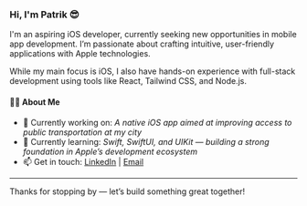### Hi, I'm Patrik 😎

I'm an aspiring iOS developer, currently seeking new opportunities in mobile app development. I’m passionate about crafting intuitive, user-friendly applications with Apple technologies.

While my main focus is iOS, I also have hands-on experience with full-stack development using tools like React, Tailwind CSS, and Node.js.

#### 👨‍💻 About Me

- 🔭 Currently working on: *A native iOS app aimed at improving access to public transportation at my city*  
- 🌱 Currently learning: *Swift, SwiftUI, and UIKit — building a strong foundation in Apple’s development ecosystem*  
- 📫 Get in touch: [LinkedIn](https://www.linkedin.com/in/patrik-drab/) | [Email](mailto:patrikdrab75@gmail.com)

---

Thanks for stopping by — let’s build something great together!
